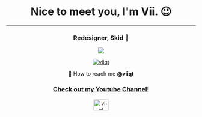 <h1 align="center">Nice to meet you, I'm Vii. 😉</h1>
<hr/>
<h3 align="center">Redesigner, Skid 🍎</h3>


<p align="center"> 
  <a href="https://github.com/viiqt" alt="Vii's GitHub">
    <img src="https://komarev.com/ghpvc/?username=viiqt&label=Profile%20views&color=0e75b6&style=flat&logo=Patreon" />
  </a>

<p align="center"> <a href="https://github.com/ryo-ma/github-profile-trophy"><img src="https://github-profile-trophy.vercel.app/?username=viiqt&theme=discord" alt="viiqt" /></a> </p>

<div align="center"> 
📱 How to reach me <b>@viiqt</b>
</div>
<h3 align="center" style="text-decoration: underline;">Check out my Youtube Channel!</h3>
<p align="center">
<a href="https://www.youtube.com/@viiqt" target="blank"><img align="center" src="https://raw.githubusercontent.com/rahuldkjain/github-profile-readme-generator/master/src/images/icons/Social/youtube.svg" alt="viiqt" height="30" width="40" /></a>
</p>
